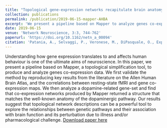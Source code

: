```yaml
---
title: "Topological gene-expression networks recapitulate brain anatomy and function."
collection: publications
permalink: /publication/2019-06-15-mapper-AHBA
excerpt: 'We present a pipeline based on Mapper to analyze genes co-expression data. We find that co-expression networks produced by Mapper returned a structure that matches the well-known anatomy of the dopaminergic pathway.'
date: 2019-06-15
venue: 'Network Neuroscience, 3:3, 744-762'
paperurl: 'https://doi.org/10.1162/netn_a_00094'
citation: 'Patania, A., Selvaggi, P., Veronese, M., DiPasquale, O., Expert, P., & Petri, G. (2019). <i>Network Neuroscience</i>, 3:3, 744-762.'
---
```

Understanding how gene expression translates to and affects human behaviour is one of the ultimate aims of neuroscience. In this paper, we present a pipeline based on Mapper, a topological simplification tool, to produce and analyze genes co-expression data. We first validate the method by reproducing key results from the literature on the Allen Human Brain Atlas, and the correlations between resting-state fMRI and gene co-expression maps. We then analyze a dopamine-related gene-set and find that co-expression networks produced by Mapper returned a structure that matches the well-known anatomy of the dopaminergic pathway. Our results suggest that topological network descriptions can be a powerful tool to explore the relationships between genetic pathways and their association with brain function and its perturbation due to illness and/or pharmacological challenge.
[Download paper here](https://doi.org/10.1162/netn_a_00094)
